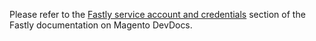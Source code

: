 Please refer to the&nbsp;<a href="https://devdocs.magento.com/guides/v2.3/cloud/cdn/cloud-fastly.html#fastly-service-account-and-credentials" target="_self">Fastly service account and credentials</a> section of the Fastly documentation on Magento DevDocs.&nbsp;